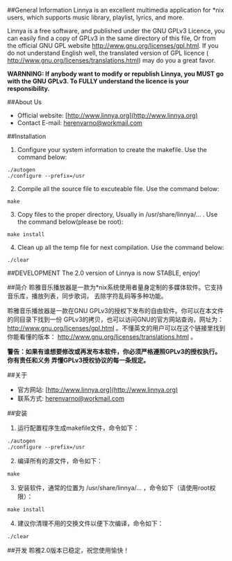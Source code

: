 ##General Information
Linnya is an excellent multimedia application for *nix users, which
supports music library, playlist, lyrics, and more.

Linnya is a free software, and published under the GNU GPLv3 Licence,
you can easily find a copy of GPLv3 in the same directory of this file,
Or from the official GNU GPL website http://www.gnu.org/licenses/gpl.html.
If you do not understand English well, the translated version of GPL licence (
http://www.gnu.org/licenses/translations.html) may do you a great favor.

__WARNNING: If anybody want to modify or republish Linnya, you MUST go
with the GNU GPLv3. To FULLY understand the licence is your responsibility.__


##About Us
* Official website: [http://www.linnya.org](http://www.linnya.org)
* Contact E-mail: [herenvarno@workmail.com](mailto:herenvarno@workmail.com)


##Installation
1. Configure your system information to create the makefile. Use the command
below:
```
./autogen
./configure --prefix=/usr
```

2. Compile all the source file to excuteable file. Use the command below:
```
make
```

3. Copy files to the proper directory, Usually in /usr/share/linnya/... .
Use the command below(please be root):
```
make install
```

4. Clean up all the temp file for next compilation. Use the command below:
```
./clear
```

##DEVELOPMENT
The 2.0 version of Linnya is now STABLE, enjoy!


##简介
聆雅音乐播放器是一款为*nix系统使用者量身定制的多媒体软件。它支持音乐库，播放列表，同步歌词，
去除字符乱码等多种功能。

聆雅音乐播放器是一款在GNU GPLv3的授权下发布的自由软件。你可以在本文件的同目录下找到一份
GPLv3的拷贝，也可以访问GNU的官方网站查询，网址为：
http://www.gnu.org/licenses/gpl.html 。不懂英文的用户可以在这个链接里找到你能看懂的版本：
http://www.gnu.org/licenses/translations.html 。

__警告：如果有谁想要修改或再发布本软件，你必须严格遵照GPLv3的授权执行。你有责任和义务
弄懂GPLv3授权协议的每一条规定。__


##关于
* 官方网站:	[http://www.linnya.org](http://www.linnya.org)
* 联系方式:	[herenvarno@workmail.com](mailto:herenvarno@workmail.com)


##安装
1. 运行配置程序生成makefile文件，命令如下：
```
./autogen
./configure --prefix=/usr
```

2. 编译所有的源文件，命令如下：
```
make
```

3. 安装软件，通常的位置为 /usr/share/linnya/... ，命令如下（请使用root权限）：
```
make install
```

4. 建议你清理不用的交换文件以便下次编译，命令如下：
```
./clear
```

##开发
聆雅2.0版本已稳定，祝您使用愉快！
